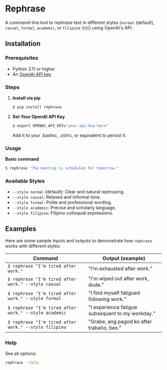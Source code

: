 # Rephrase

A command-line tool to rephrase text in different styles (`normal` (default), `casual`, `formal`, `academic`, or `filipino` 🇵🇭) using OpenAI's API.

## Installation

### Prerequisites
- Python 3.11 or higher
- An [OpenAI API key](https://platform.openai.com/api-keys)

### Steps
1. **Install via pip**  
   ```bash
   $ pip install rephrase
   ```

2. **Set Your OpenAI API Key** 
   ```bash
   $ export OPENAI_API_KEY="your-api-key-here"
   ```

   Add it to your .bashrc, .zshrc, or equivalent to persist it.

### Usage   

**Basic command**
```bash
$ rephrase "The meeting is scheduled for tomorrow."
```

### Available Styles
- `--style normal` (default): Clear and natural rephrasing.
- `--style casual`: Relaxed and informal tone.
- `--style formal`: Polite and professional wording.
- `--style academic`: Precise and scholarly language.
- `--style filipino`: Filipino colloquial expressions.


## Examples

Here are some sample inputs and outputs to demonstrate how `rephrase` works with different styles:

| Command                                               | Output (example)                                 |
| ----------------------------------------------------- | ------------------------------------------------ |
| `$ rephrase "I'm tired after work."`                  | "I'm exhausted after work."                      |
| `$ rephrase "I'm tired after work." --style casual`   | "I'm wiped out after work, dude."                |
| `$ rephrase "I'm tired after work." --style formal`   | "I find myself fatigued following work."         |
| `$ rephrase "I'm tired after work." --style academic` | "I experience fatigue subsequent to my workday." |
| `$ rephrase "I'm tired after work." --style filipino` | "Grabe, ang pagod ko after trabaho, bes."        |

### Help

See all options:
```bash
rephrase --help
```